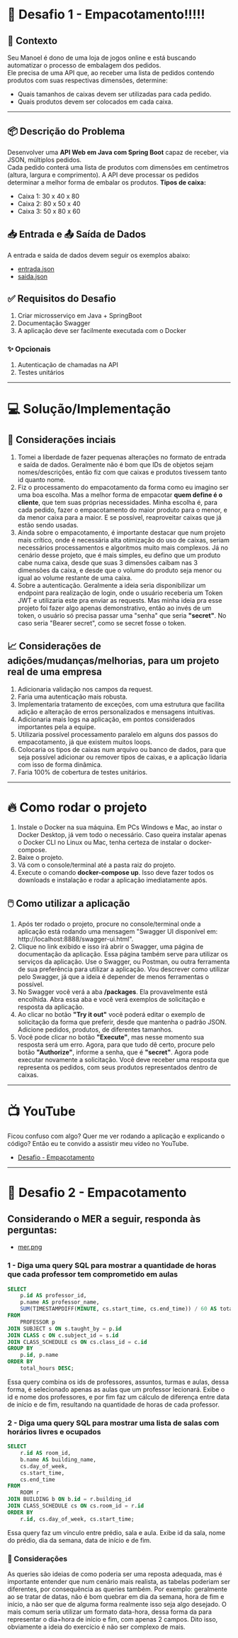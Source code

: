 # 🧩 Desafio 1 - Empacotamento!!!!!

## 🛒 Contexto

Seu Manoel é dono de uma loja de jogos online e está buscando automatizar o processo de embalagem dos pedidos.  
Ele precisa de uma API que, ao receber uma lista de pedidos contendo produtos com suas respectivas dimensões, determine:

- Quais tamanhos de caixas devem ser utilizadas para cada pedido.
- Quais produtos devem ser colocados em cada caixa.

---

## 📦 Descrição do Problema

Desenvolver uma **API Web em Java com Spring Boot** capaz de receber, via JSON, múltiplos pedidos.  
Cada pedido conterá uma lista de produtos com dimensões em centímetros (altura, largura e comprimento).
A API deve processar os pedidos determinar a melhor forma de embalar os produtos.
**Tipos de caixa:**
- Caixa 1: 30 x 40 x 80
- Caixa 2: 80 x 50 x 40
- Caixa 3: 50 x 80 x 60

## 📥 Entrada e 📤 Saída de Dados

A entrada e saída de dados devem seguir os exemplos abaixo:

- [entrada.json](challengefiles/entrada.json)
- [saida.json](challengefiles/saida.json)


## ✅ Requisitos do Desafio
1. Criar microsserviço em Java + SpringBoot
2. Documentação Swagger
3. A aplicação deve ser facilmente executada com o Docker

### ✨ Opcionais
1. Autenticação de chamadas na API
2. Testes unitários

---

# 💻 Solução/Implementação
## 🤔 Considerações inciais
1. Tomei a liberdade de fazer pequenas alterações no formato de entrada e saída de dados. Geralmente não é bom que IDs de objetos sejam nomes/descrições, então fiz com que caixas e produtos tivessem tanto id quanto nome.
2. Fiz o processamento do empacotamento da forma como eu imagino ser uma boa escolha. Mas a melhor forma de empacotar **quem define é o cliente**, que tem suas próprias necessidades. Minha escolha é, para cada pedido, fazer o empacotamento do maior produto para o menor, e da menor caixa para a maior. E se possível, reaproveitar caixas que já estão sendo usadas.
3. Ainda sobre o empacotamento, é importante destacar que num projeto mais crítico, onde é necessária alta otimização do uso de caixas, seriam necessários processamentos e algoritmos muito mais complexos. Já no cenário desse projeto, que é mais simples, eu defino que um produto cabe numa caixa, desde que suas 3 dimensões caibam nas 3 dimensões da caixa, e desde que o volume do produto seja menor ou igual ao volume restante de uma caixa.
4. Sobre a autenticação. Geralmente a ideia seria disponibilizar um endpoint para realização de login, onde o usuário receberia um Token JWT e utilizaria este pra enviar as requests. Mas minha ideia pra esse projeto foi fazer algo apenas demonstrativo, então ao invés de um token, o usuário só precisa passar uma "senha" que seria **"secret"**. No caso seria "Bearer secret", como se secret fosse o token.

## 📈 Considerações de adições/mudanças/melhorias, para um projeto real de uma empresa
1. Adicionaria validação nos campos da request.
2. Faria uma autenticação mais robusta.
3. Implementaria tratamento de exceções, com uma estrutura que facilita adição e alteração de erros personalizados e mensagens intuitivas.
4. Adicionaria mais logs na aplicação, em pontos considerados importantes pela a equipe.
5. Utilizaria possível processamento paralelo em alguns dos passos do empacotamento, já que existem muitos loops.
6. Colocaria os tipos de caixas num arquivo ou banco de dados, para que seja possível adicionar ou remover tipos de caixas, e a aplicação lidaria com isso de forma dinâmica.
7. Faria 100% de cobertura de testes unitários.

---

# 🔥 Como rodar o projeto
1. Instale o Docker na sua máquina. Em PCs Windows e Mac, ao instar o Docker Desktop, já vem todo o necessário. Caso queira instalar apenas o Docker CLI no Linux ou Mac, tenha certeza de instalar o docker-compose.
2. Baixe o projeto.
3. Vá com o console/terminal até a pasta raiz do projeto.
4. Execute o comando **docker-compose up**. Isso deve fazer todos os downloads e instalação e rodar a aplicação imediatamente após.

## 🖱️ Como utilizar a aplicação
1. Após ter rodado o projeto, procure no console/terminal onde a aplicação está rodando uma mensagem "Swagger UI disponível em: http://localhost:8888/swagger-ui.html".
2. Clique no link exibido e isso irá abrir o Swagger, uma página de documentação da aplicação. Essa página também serve para utilizar os serviços da aplicação. Use o Swagger, ou Postman, ou outra ferramenta de sua preferência para utilizar a aplicação. Vou descrever como utilizar pelo Swagger, já que a ideia é depender de menos ferramentas o possível.
3. No Swagger você verá a aba **/packages**. Ela provavelmente está encolhida. Abra essa aba e você verá exemplos de solicitação e resposta da aplicação.
4. Ao clicar no botão **"Try it out"** você poderá editar o exemplo de solicitação da forma que preferir, desde que mantenha o padrão JSON. Adicione pedidos, produtos, de diferentes tamanhos.
5. Você pode clicar no botão **"Execute"**, mas nesse momento sua resposta será um erro. Agora, para que tudo dê certo, procure pelo botão **"Authorize"**, informe a senha, que é **"secret"**. Agora pode executar novamente a solicitação. Você deve receber uma resposta que representa os pedidos, com seus produtos representados dentro de caixas.

---

# 📺 YouTube

Ficou confuso com algo? Quer me ver rodando a aplicação e explicando o código? Então eu te convido a assistir meu vídeo no YouTube.

- [Desafio - Empacotamento](https://www.youtube.com/watch?v=lMA7WZUxDSc)

---

# 🧩 Desafio 2 - Empacotamento

## Considerando o MER a seguir, responda às perguntas:

- [mer.png](challengefiles/mer.png)

### 1 - Diga uma query SQL para mostrar a quantidade de horas que cada professor tem comprometido em aulas

```sql
SELECT 
    p.id AS professor_id,
    p.name AS professor_name,
    SUM(TIMESTAMPDIFF(MINUTE, cs.start_time, cs.end_time)) / 60 AS total_hours
FROM 
    PROFESSOR p
JOIN SUBJECT s ON s.taught_by = p.id
JOIN CLASS c ON c.subject_id = s.id
JOIN CLASS_SCHEDULE cs ON cs.class_id = c.id
GROUP BY 
    p.id, p.name
ORDER BY 
    total_hours DESC;
```
Essa query combina os ids de professores, assuntos, turmas e aulas, dessa forma, é selecionado apenas as aulas que um professor lecionará. Exibe o id e nome dos professores, e por fim faz um cálculo de diferença entre data de início e de fim, resultando na quantidade de horas de cada professor.


### 2 - Diga uma query SQL para mostrar uma lista de salas com horários livres e ocupados

```sql
SELECT 
    r.id AS room_id,
    b.name AS building_name,
    cs.day_of_week,
    cs.start_time,
    cs.end_time
FROM 
    ROOM r
JOIN BUILDING b ON b.id = r.building_id
JOIN CLASS_SCHEDULE cs ON cs.room_id = r.id
ORDER BY 
    r.id, cs.day_of_week, cs.start_time;
```
Essa query faz um vínculo entre prédio, sala e aula. Exibe id da sala, nome do prédio, dia da semana, data de início e de fim.


### 🤔 Considerações
As queries são ideias de como poderia ser uma reposta adequada, mas é importante entender que num cenário mais realista, 
as tabelas poderiam ser diferentes, por consequência as queries também. Por exemplo: geralmente ao se tratar de datas, 
não é bom quebrar em dia da semana, hora de fim e início, a não ser que de alguma forma realmente isso seja algo desejado.
O mais comum seria utilizar um formato data-hora, dessa forma da para representar o dia+hora de início e fim, com apenas 2 campos.
Dito isso, obviamente a ideia do exercício é não ser complexo de mais.
